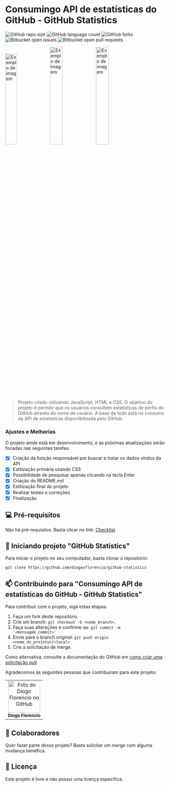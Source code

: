 # Consumingo API de estatísticas do GitHub - GitHub Statistics

![GitHub repo size](https://img.shields.io/github/repo-size/diogosflorencio/GitHub-Statistics-API?style=for-the-badge)
![GitHub language count](https://img.shields.io/github/languages/count/diogosflorencio/GitHub-Statistics-API?style=for-the-badge)
![GitHub forks](https://img.shields.io/github/forks/diogosflorencio/GitHub-Statistics-API?style=for-the-badge)
![Bitbucket open issues](https://img.shields.io/bitbucket/issues/diogosflorencio/GitHub-Statistics-API?style=for-the-badge)
![Bitbucket open pull requests](https://img.shields.io/bitbucket/pr-raw/diogosflorencio/GitHub-Statistics-API?style=for-the-badge)


<img src="https://github.com/diogosflorencio/GitHub-Statistics-API/assets/33941005/e31355b3-0eee-4383-80f3-bf181425de88" style="width:27%" alt="Exemplo de imagem">
<img src="https://github.com/diogosflorencio/GitHub-Statistics-API/assets/33941005/4ae37616-ce39-43c4-b87c-27d963562b43" style="width:28%" alt="Exemplo de imagem">
<img src="https://github.com/diogosflorencio/GitHub-Statistics-API/assets/33941005/7811bfed-d16b-48da-98e5-f343356138c6" style="width:28%" alt="Exemplo de imagem">


> Projeto criado utilizando JavaScript, HTML e CSS. O objetivo do projeto é permitir que os usuários consultem estatísticas de perfis do GitHub através do nome de usuário. A base de tudo está no consumo da API de estatísticas disponibilizada pelo GitHub.


### Ajustes e Melhorias

O projeto ainda está em desenvolvimento, e as próximas atualizações serão focadas nas seguintes tarefas:
- [x] Criação da função responsável por buscar e tratar os dados vindos da API
- [x] Estilização primária usando CSS
- [x] Possibilidade de pesquisar apenas clicando na tecla Enter
- [x] Criação do README.md
- [x] Estilização final do projeto
- [x] Realizar testes e correções
- [x] Finalização

## 💻 Pré-requisitos

Não há pré-requisitos. Basta clicar no link:  [Checklist](https://diogosflorencio.github.io/github-statistics).

## 🚀 Iniciando projeto "GitHub Statistics"

Para iniciar o projeto no seu computador, basta clonar o repositório:

```
git clone https://github.com/diogosflorencio/github-statistics
```

## 📫 Contribuindo para "Consumingo API de estatísticas do GitHub - GitHub Statistics"

Para contribuir com o projeto, siga estas etapas:

1. Faça um fork deste repositório.
2. Crie um branch: `git checkout -b <nome_branch>`.
3. Faça suas alterações e confirme-as: `git commit -m '<mensagem_commit>'`
4. Envie para o branch original: `git push origin <nome_do_projeto>/<local>`
5. Crie a solicitação de merge.

Como alternativa, consulte a documentação do GitHub em [como criar uma solicitação pull](https://help.github.com/en/github/collaborating-with-issues-and-pull-requests/creating-a-pull-request).

Agradecemos às seguintes pessoas que contribuíram para este projeto:

<table>
  <tr>
    <td align="center">
      <a href="https://github.com/diogosflorencio" title="Diogo Florencio">
        <img src="https://avatars.githubusercontent.com/u/33941005" width="100px;" alt="Foto do Diogo Florencio no GitHub"/><br>
        <sub>
          <b>Diogo Florencio</b>
        </sub>
      </a>
    </td>
  </tr>
</table>

## 🤝 Colaboradores

Quer fazer parte desse projeto? Basta solicitar um merge com alguma mudança benéfica. 

## 📝 Licença

Este projeto é livre e não possui uma licença específica.

